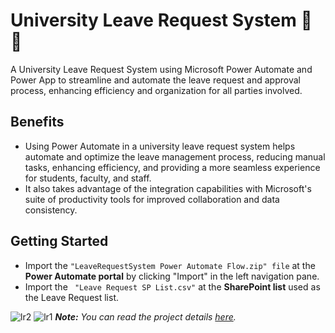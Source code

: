 # University Leave Request System :school: :memo:

  A University Leave Request System using Microsoft Power Automate and Power App to streamline and automate the leave request and approval process, enhancing efficiency and organization for all parties involved.
## Benefits
- Using Power Automate in a university leave request system helps automate and optimize the leave management process, reducing manual tasks, enhancing efficiency, and providing a more seamless experience for students, faculty, and staff.
- It also takes advantage of the integration capabilities with Microsoft's suite of productivity tools for improved collaboration and data consistency.
## Getting Started
- Import the `"LeaveRequestSystem Power Automate Flow.zip" file` at the **Power Automate portal** by clicking "Import" in the left navigation pane.
- Import the ` "Leave Request SP List.csv"` at the **SharePoint list** used as the Leave Request list.

![lr2](https://github.com/aungkhantmyat/University-Leave-Request-System/assets/48421405/6dd861ad-4c7f-46b2-8778-da1ca5f10c50)
![lr1](https://github.com/aungkhantmyat/University-Leave-Request-System/assets/48421405/b2abfefd-df51-4105-abbd-a54272bf5379)
_**Note:** You can read the project details [here](https://github.com/aungkhantmyat/University-Leave-Request-System/blob/main/University-Leave-Request-System%20Project.pdf)._
